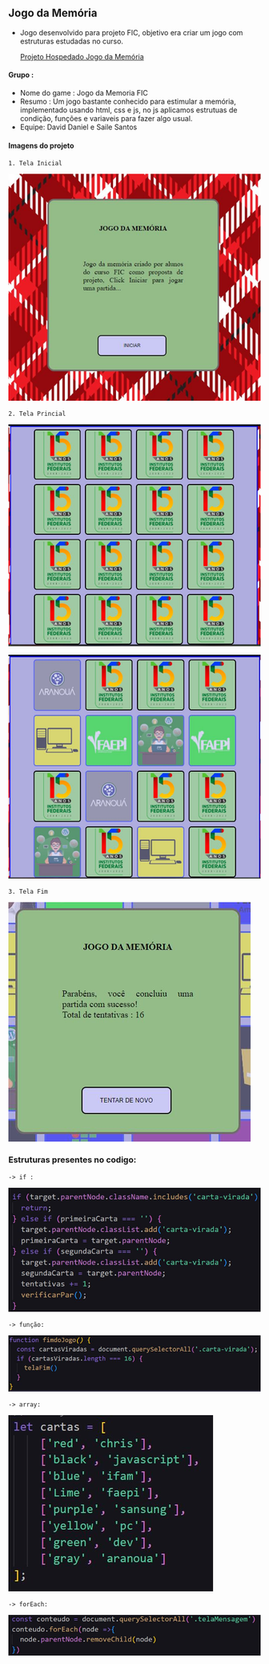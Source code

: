 ## Jogo da Memória
- Jogo desenvolvido para projeto FIC, objetivo era criar um jogo com estruturas estudadas no curso.

   [Projeto Hospedado Jogo da Memória](https://sailesc.github.io/jogo-da-memoria/)

  
#### Grupo : 
 - Nome do game : Jogo da Memoria FIC
 - Resumo : Um jogo bastante conhecido para estimular a memória, implementado usando html, css e js, no js aplicamos estrutuas de condição, funções e variaveis para fazer algo usual.
- Equipe: David Daniel e Saile Santos

#### Imagens do projeto
    1. Tela Inicial 
![TelaInicio](imgProjeto/telaInicio.JPG)

    2. Tela Princial
![TelaPrincipal](imgProjeto/Principal.JPG)

![TelaPrincipal2](imgProjeto/Principal2.JPG)

    3. Tela Fim

![TelaFinal](imgProjeto/telaFim.JPG)

### Estruturas presentes no codigo:
    -> if : 
![Estrutura IF](imgProjeto/if.JPG)

    -> função:
![Estrutura function](imgProjeto/funcao.JPG)


    -> array:
![Estrutura array](imgProjeto/array.JPG)


    -> forEach:
![Estrutura forEach](imgProjeto/forEach.JPG)

